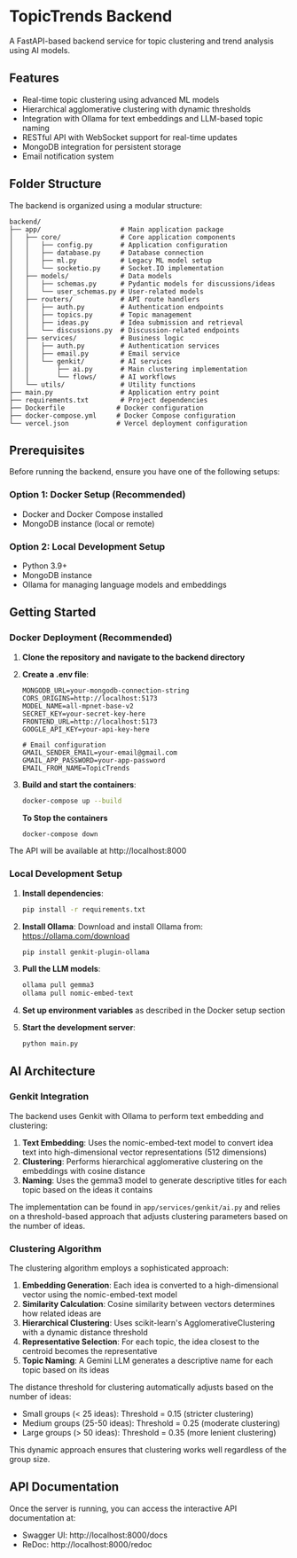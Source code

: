 # TopicTrends Backend

A FastAPI-based backend service for topic clustering and trend analysis using AI models.

## Features

- Real-time topic clustering using advanced ML models
- Hierarchical agglomerative clustering with dynamic thresholds
- Integration with Ollama for text embeddings and LLM-based topic naming
- RESTful API with WebSocket support for real-time updates
- MongoDB integration for persistent storage
- Email notification system

## Folder Structure

The backend is organized using a modular structure:

```
backend/
├── app/                    # Main application package
│   ├── core/               # Core application components
│   │   ├── config.py       # Application configuration
│   │   ├── database.py     # Database connection
│   │   ├── ml.py           # Legacy ML model setup
│   │   └── socketio.py     # Socket.IO implementation
│   ├── models/             # Data models
│   │   ├── schemas.py      # Pydantic models for discussions/ideas
│   │   └── user_schemas.py # User-related models
│   ├── routers/            # API route handlers 
│   │   ├── auth.py         # Authentication endpoints
│   │   ├── topics.py       # Topic management
│   │   ├── ideas.py        # Idea submission and retrieval
│   │   └── discussions.py  # Discussion-related endpoints
│   ├── services/           # Business logic
│   │   ├── auth.py         # Authentication services
│   │   ├── email.py        # Email service
│   │   └── genkit/         # AI services
│   │       ├── ai.py       # Main clustering implementation
│   │       └── flows/      # AI workflows
│   └── utils/              # Utility functions
├── main.py                 # Application entry point
├── requirements.txt        # Project dependencies
├── Dockerfile             # Docker configuration
├── docker-compose.yml     # Docker Compose configuration
└── vercel.json            # Vercel deployment configuration
```

## Prerequisites

Before running the backend, ensure you have one of the following setups:

### Option 1: Docker Setup (Recommended)

- Docker and Docker Compose installed
- MongoDB instance (local or remote)

### Option 2: Local Development Setup

- Python 3.9+
- MongoDB instance
- Ollama for managing language models and embeddings

## Getting Started

### Docker Deployment (Recommended)

1. **Clone the repository and navigate to the backend directory**

2. **Create a .env file**:
   ```env
   MONGODB_URL=your-mongodb-connection-string
   CORS_ORIGINS=http://localhost:5173
   MODEL_NAME=all-mpnet-base-v2
   SECRET_KEY=your-secret-key-here
   FRONTEND_URL=http://localhost:5173
   GOOGLE_API_KEY=your-api-key-here
   
   # Email configuration 
   GMAIL_SENDER_EMAIL=your-email@gmail.com
   GMAIL_APP_PASSWORD=your-app-password
   EMAIL_FROM_NAME=TopicTrends
   ```

3. **Build and start the containers**:
   ```bash
   docker-compose up --build
   ```
   **To Stop the containers**
   ```bash
   docker-compose down
   ```

The API will be available at http://localhost:8000

### Local Development Setup

1. **Install dependencies**:
   ```bash
   pip install -r requirements.txt
   ```

2. **Install Ollama**:
   Download and install Ollama from: https://ollama.com/download
   ```bash
   pip install genkit-plugin-ollama
   ```

3. **Pull the LLM models**:
   ```bash
   ollama pull gemma3
   ollama pull nomic-embed-text
   ```

4. **Set up environment variables** as described in the Docker setup section

5. **Start the development server**:
   ```bash
   python main.py
   ```

## AI Architecture

### Genkit Integration

The backend uses Genkit with Ollama to perform text embedding and clustering:

1. **Text Embedding**: Uses the nomic-embed-text model to convert idea text into high-dimensional vector representations (512 dimensions)
2. **Clustering**: Performs hierarchical agglomerative clustering on the embeddings with cosine distance
3. **Naming**: Uses the gemma3 model to generate descriptive titles for each topic based on the ideas it contains

The implementation can be found in `app/services/genkit/ai.py` and relies on a threshold-based approach that adjusts clustering parameters based on the number of ideas.

### Clustering Algorithm

The clustering algorithm employs a sophisticated approach:

1. **Embedding Generation**: Each idea is converted to a high-dimensional vector using the nomic-embed-text model
2. **Similarity Calculation**: Cosine similarity between vectors determines how related ideas are
3. **Hierarchical Clustering**: Uses scikit-learn's AgglomerativeClustering with a dynamic distance threshold
4. **Representative Selection**: For each topic, the idea closest to the centroid becomes the representative
5. **Topic Naming**: A Gemini LLM generates a descriptive name for each topic based on its ideas

The distance threshold for clustering automatically adjusts based on the number of ideas:
- Small groups (< 25 ideas): Threshold = 0.15 (stricter clustering)
- Medium groups (25-50 ideas): Threshold = 0.25 (moderate clustering)
- Large groups (> 50 ideas): Threshold = 0.35 (more lenient clustering)

This dynamic approach ensures that clustering works well regardless of the group size.

## API Documentation

Once the server is running, you can access the interactive API documentation at:

- Swagger UI: http://localhost:8000/docs
- ReDoc: http://localhost:8000/redoc
